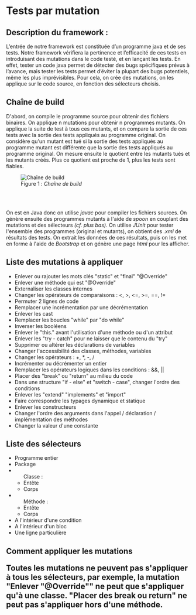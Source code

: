 <h1>Tests par mutation</h1>

<h2>Description du framework :</h2>

L’entrée de notre framework est constituée d’un programme java et de ses tests. Notre framework vérifiera la pertinence et l’efficacité de ces tests en introduisant des mutations dans le code testé, et en lançant les tests. En effet, tester un code java permet de détecter des bugs spécifiques prévus à l’avance, mais tester les tests permet d’éviter la plupart des bugs potentiels, même les plus imprévisibles. Pour cela, on crée des mutations, on les applique sur le code source, en fonction des sélecteurs choisis.

<h2>Chaîne de build</h2>

<p>
D'abord, on compile le programme source pour obtenir des fichiers binaires. On applique n mutations pour obtenir n programmes mutants. On applique la suite de test à tous ces mutants, et on compare la sortie de ces tests avec la sortie des tests appliqués au programme original. 
On considère qu'un mutant est tué si la sortie des tests appliqués au programme mutant est différente que la sortie des tests appliqués au programme original.
On mesure ensuite le quotient entre les mutants tués et les mutants créés. Plus ce quotient est proche de 1, plus les tests sont fiables.
</p>

<figure>
<img src="img/chaine_build.png" alt="Chaîne de build"><br />
<figcaption>Figure 1 : <i>Chaîne de build</i></figcaption>
</figure><br /><br />

<p>
On est en Java donc on utilise <i>javac</i> pour compiler les fichiers sources.
On génère ensuite des programmes mutants à l'aide de <i>spoon</i> en couplant des mutations et des sélecteurs <i>(cf. plus bas)</i>. On utilise <i>JUnit</i> pour tester l'ensemble des programmes (original et mutants), on obtient des <i>.xml</i> de résultats des tests. On extrait les données de ces résultats, puis on les met en forme à l'aide de <i>Bootstrap</i> et on génère une page <i>html</i> pour les afficher.
</p>

<h2>Liste des mutations à appliquer</h2>

<ul>
<li>
Enlever ou rajouter les mots clés "static" et "final" "@Override"
</li>
<li>
Enlever une méthode qui est "@Override"
</li>
<li>
Externaliser les classes internes
</li>
<li>
Changer les opérateurs de comparaisons : <, >, <=, >=, ==, !=
</li>
<li>
Permuter 2 lignes de code
</li>
<li>
Remplacer une incrémentation par une décrémentation
</li>
<li>
Enlever les cast
</li>
<li>
Remplacer les boucles "while" par "do while"
</li>
<li>
Inverser les booléens
</li>
<li>
Enlever le "this." avant l'utilisation d'une méthode ou d'un attribut
</li>
<li>
Enlever les "try - catch" pour ne laisser que le contenu du "try"
</li>
<li>
Supprimer ou altérer les déclarations de variables
</li>
<li>
Changer l'accessibilité des classes, méthodes, variables
</li>
<li>
Changer les opérateurs : +, *, -, /
</li>
<li>
Incrémenter ou décrémenter un entier
</li>
<li>
Remplacer les opérateurs logiques dans les conditions : &&, ||
</li>
<li>
Placer des "break" ou "return" au milieu du code
</li>
<li>
Dans une structure "if - else" et "switch - case", changer l'ordre des conditions
</li>
<li>
Enlever les "extend" "implements" et "import"
</li>
<li>
Faire correspondre les typages dynamique et statique
</li>
<li>
Enlever les constructeurs
</li>
<li>
Changer l'ordre des arguments dans l'appel / déclaration / implémentation des méthodes
</li>
<li>
Changer la valeur d'une constante
</li>
</ul>

<h2>Liste des sélecteurs</h2>
<ul>

 <li>Programme entier</li>
 <li>Package</li>
 <li>
  <ul>Classe :
   <li>Entête</li>
   <li>Corps</li>
  </ul>
 </li>
 
 <li>
  <ul>Méthode :
   <li>Entête</li>
   <li>Corps</li>
  </ul>
 </li>

<li>
A l'intérieur d'une condition
</li>
<li>
A l'intérieur d'un bloc
</li>
<li>
Une ligne particulière
</li>
</ul>

<h2>Comment appliquer les mutations</p>

<p>
Toutes les mutations ne peuvent pas s'appliquer à tous les sélecteurs, par exemple, la mutation "Enlever "@Override"" ne peut que s'appliquer qu'à une classe. "Placer des break ou return" ne peut pas s'appliquer hors d'une méthode.
</p>
